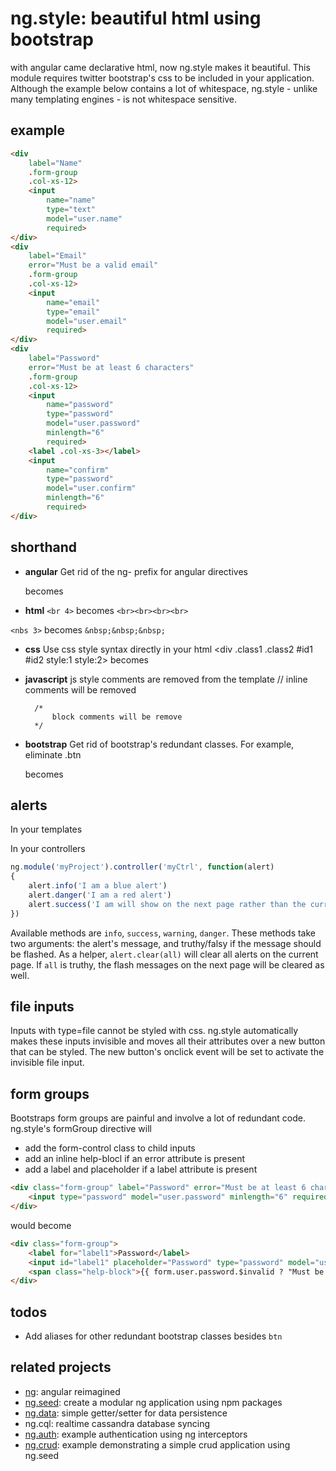 # ng.style: beautiful html using bootstrap

with angular came declarative html, now ng.style makes it beautiful. This module requires twitter bootstrap's css to be included in your application. Although the example below contains a lot of whitespace, ng.style - unlike many templating engines - is not whitespace sensitive.

## example
```html
<div
	label="Name"
	.form-group
	.col-xs-12>
	<input
		name="name"
		type="text"
		model="user.name"
		required>
</div>
<div
	label="Email"
	error="Must be a valid email"
	.form-group
	.col-xs-12>
	<input
		name="email"
		type="email"
		model="user.email"
		required>
</div>
<div
	label="Password"
	error="Must be at least 6 characters"
	.form-group
	.col-xs-12>
	<input
		name="password"
		type="password"
		model="user.password"
		minlength="6"
		required>
	<label .col-xs-3></label>
	<input
		name="confirm"
		type="password"
		model="user.confirm"
		minlength="6"
		required>
</div>
```
## shorthand

- **angular**
Get rid of the ng- prefix for angular directives
		<div ng-click="fn()"></div>
becomes
		<div click="fn()"></div>

- **html**
`<br 4>` becomes `<br><br><br><br>`

`<nbs 3>` becomes `&nbsp;&nbsp;&nbsp;`

- **css**
Use css style syntax directly in your html
		<div .class1 .class2 #id1 #id2 style:1 style:2></div>
becomes
		<div class="class1 class2" id="id1 id2" style="style:1; style:2"></div>

- **javascript**
js style comments are removed from the template
		// inline comments will be removed

		/*
			block comments will be remove
		*/

- **bootstrap**
Get rid of bootstrap's redundant classes.  For example, eliminate .btn
		<div class="btn btn-default"></div>
becomes
		<div class="btn-default"></div>

## alerts
In your templates
		<alerts></alerts>

In your controllers
```javascript
ng.module('myProject').controller('myCtrl', function(alert)
{
	alert.info('I am a blue alert')
	alert.danger('I am a red alert')
	alert.success('I am will show on the next page rather than the current one', true)
})
```
Available methods are `info`, `success`, `warning`, `danger`.  These methods take two arguments: the alert's message, and truthy/falsy if the message should be flashed.
As a helper, `alert.clear(all)` will clear all alerts on the current page.  If `all` is truthy, the flash messages on the next page will be cleared as well.

## file inputs
Inputs with type=file cannot be styled with css.  ng.style automatically makes these inputs invisible and moves all their attributes over a new button that can be styled.  The new button's onclick event will be set to activate the invisible file input.

## form groups

Bootstraps form groups are painful and involve a lot of redundant code.  ng.style's formGroup directive will
- add the form-control class to child inputs
- add an inline help-blocl if an error attribute is present
- add a label and placeholder if a label attribute is present

```html
<div class="form-group" label="Password" error="Must be at least 6 characters">
	<input type="password" model="user.password" minlength="6" required>
</div>
```
would become
```html
<div class="form-group">
	<label for="label1">Password</label>
	<input id="label1" placeholder="Password" type="password" model="user.password" minlength="6" required>
	<span class="help-block">{{ form.user.password.$invalid ? "Must be at least 6 characters" : "&nbsp;"}}</span>
</div>
```

## todos
- Add aliases for other redundant bootstrap classes besides `btn`

## related projects
- [ng](https://github.com/ng-/ng): angular reimagined
- [ng.seed](https://github.com/ng-/ng.seed): create a modular ng application using npm packages
- [ng.data](https://github.com/ng-/ng.data): simple getter/setter for data persistence
- ng.cql: realtime cassandra database syncing
- [ng.auth](https://github.com/ng-/ng.auth): example authentication using ng interceptors
- [ng.crud](https://github.com/ng-/ng.crud): example demonstrating a simple crud application using ng.seed
